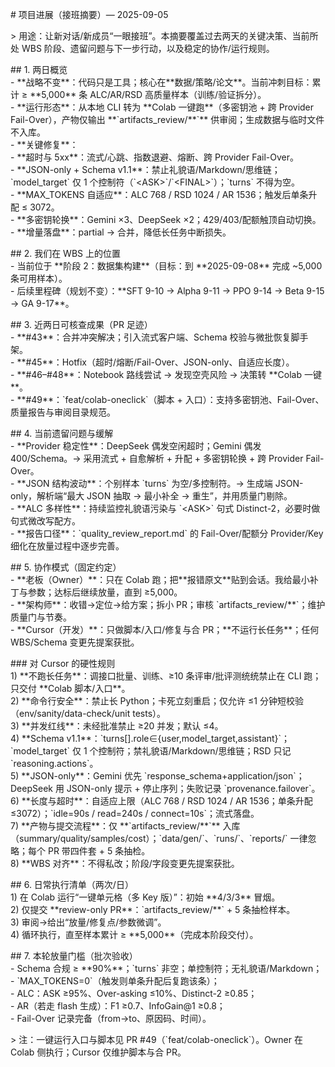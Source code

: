 \# 项目进展（接班摘要）— 2025-09-05

\> 用途：让新对话/新成员“一眼接班”。本摘要覆盖过去两天的关键决策、当前所处 WBS 阶段、遗留问题与下一步行动，以及稳定的协作/运行规则。

\#\# 1\. 两日概览  
\- \*\*战略不变\*\*：代码只是工具；核心在\*\*数据/策略/论文\*\*。当前冲刺目标：累计 ≥ \*\*5,000\*\* 条 ALC/AR/RSD 高质量样本（训练/验证拆分）。  
\- \*\*运行形态\*\*：从本地 CLI 转为 \*\*Colab 一键跑\*\*（多密钥池 \+ 跨 Provider Fail-Over），产物仅输出 \*\*\`artifacts\_review/\*\*\`\*\* 供审阅；生成数据与临时文件不入库。  
\- \*\*关键修复\*\*：  
  \- \*\*超时与 5xx\*\*：流式/心跳、指数退避、熔断、跨 Provider Fail-Over。  
  \- \*\*JSON-only \+ Schema v1.1\*\*：禁止礼貌语/Markdown/思维链；\`model\_target\` 仅 1 个控制符（\`\<ASK\>\`/\`\<FINAL\>\`）；\`turns\` 不得为空。  
  \- \*\*MAX\_TOKENS 自适应\*\*：ALC 768 / RSD 1024 / AR 1536；触发后单条升配 ≤ 3072。  
  \- \*\*多密钥轮换\*\*：Gemini ×3、DeepSeek ×2；429/403/配额触顶自动切换。  
  \- \*\*增量落盘\*\*：partial → 合并，降低长任务中断损失。

\#\# 2\. 我们在 WBS 上的位置  
\- 当前位于 \*\*阶段 2：数据集构建\*\*（目标：到 \*\*2025-09-08\*\* 完成 \~5,000 条可用样本）。  
\- 后续里程碑（规划不变）：\*\*SFT 9-10 → Alpha 9-11 → PPO 9-14 → Beta 9-15 → GA 9-17\*\*。

\#\# 3\. 近两日可核查成果（PR 足迹）  
\- \*\*\#43\*\*：合并冲突解决；引入流式客户端、Schema 校验与微批恢复脚手架。  
\- \*\*\#45\*\*：Hotfix（超时/熔断/Fail-Over、JSON-only、自适应长度）。  
\- \*\*\#46–\#48\*\*：Notebook 路线尝试 → 发现空壳风险 → 决策转 \*\*Colab 一键\*\*。  
\- \*\*\#49\*\*：\`feat/colab-oneclick\`（脚本 \+ 入口）：支持多密钥池、Fail-Over、质量报告与审阅目录规范。

\#\# 4\. 当前遗留问题与缓解  
\- \*\*Provider 稳定性\*\*：DeepSeek 偶发空闲超时；Gemini 偶发 400/Schema。→ 采用流式 \+ 自愈解析 \+ 升配 \+ 多密钥轮换 \+ 跨 Provider Fail-Over。  
\- \*\*JSON 结构波动\*\*：个别样本 \`turns\` 为空/多控制符。→ 生成端 JSON-only，解析端“最大 JSON 抽取 → 最小补全 → 重生”，并用质量门剔除。  
\- \*\*ALC 多样性\*\*：持续监控礼貌语污染与 \`\<ASK\>\` 句式 Distinct-2，必要时做句式微改写配方。  
\- \*\*报告口径\*\*：\`quality\_review\_report.md\` 的 Fail-Over/配额分 Provider/Key 细化在放量过程中逐步完善。

\#\# 5\. 协作模式（固定约定）  
\- \*\*老板（Owner）\*\*：只在 Colab 跑；把\*\*报错原文\*\*贴到会话。我给最小补丁与参数；达标后继续放量，直到 ≥5,000。  
\- \*\*架构师\*\*：收错→定位→给方案；拆小 PR；审核 \`artifacts\_review/\*\*\`；维护质量门与节奏。  
\- \*\*Cursor（开发）\*\*：只做脚本/入口/修复与合 PR；\*\*不运行长任务\*\*；任何 WBS/Schema 变更先提案获批。

\#\#\# 对 Cursor 的硬性规则  
1\) \*\*不跑长任务\*\*：调接口批量、训练、≥10 条评审/批评测统统禁止在 CLI 跑；只交付 \*\*Colab 脚本/入口\*\*。    
2\) \*\*命令行安全\*\*：禁止长 Python；卡死立刻重启；仅允许 ≤1 分钟短校验（env/sanity/data-check/unit tests）。    
3\) \*\*并发红线\*\*：未经批准禁止 ≥20 并发；默认 ≤4。    
4\) \*\*Schema v1.1\*\*：\`turns\[\].role∈{user,model\_target,assistant}\`；\`model\_target\` 仅 1 个控制符；禁礼貌语/Markdown/思维链；RSD 只记 \`reasoning.actions\`。    
5\) \*\*JSON-only\*\*：Gemini 优先 \`response\_schema+application/json\`；DeepSeek 用 JSON-only 提示 \+ 停止序列；失败记录 \`provenance.failover\`。    
6\) \*\*长度与超时\*\*：自适应上限（ALC 768 / RSD 1024 / AR 1536；单条升配 ≤3072）；\`idle=90s / read=240s / connect=10s\`；流式落盘。    
7\) \*\*产物与提交流程\*\*：仅 \*\*\`artifacts\_review/\*\*\`\*\* 入库（summary/quality/samples/cost）；\`data/gen/\`、\`runs/\`、\`reports/\` 一律忽略；每个 PR 带四件套 \+ 5 条抽检。    
8\) \*\*WBS 对齐\*\*：不得私改；阶段/字段变更先提案获批。

\#\# 6\. 日常执行清单（两次/日）  
1\) 在 Colab 运行“一键单元格（多 Key 版）”：初始 \*\*4/3/3\*\* 冒烟。    
2\) 仅提交 \*\*review-only PR\*\*：\`artifacts\_review/\*\*\` \+ 5 条抽检样本。    
3\) 审阅→给出“放量/修复点/参数微调”。    
4\) 循环执行，直至样本累计 ≥ \*\*5,000\*\*（完成本阶段交付）。

\#\# 7\. 本轮放量门槛（批次验收）  
\- Schema 合规 ≥ \*\*90%\*\*；\`turns\` 非空；单控制符；无礼貌语/Markdown；    
\- \`MAX\_TOKENS=0\`（触发则单条升配后复跑该条）；    
\- ALC：ASK ≥95%、Over-asking ≤10%、Distinct-2 ≥0.85；    
\- AR（若走 flash 生成）：F1 ≥0.7、InfoGain@1 ≥0.8；    
\- Fail-Over 记录完备（from→to、原因码、时间）。

\> 注：一键运行入口与脚本见 PR \#49（\`feat/colab-oneclick\`）。Owner 在 Colab 侧执行；Cursor 仅维护脚本与合 PR。

